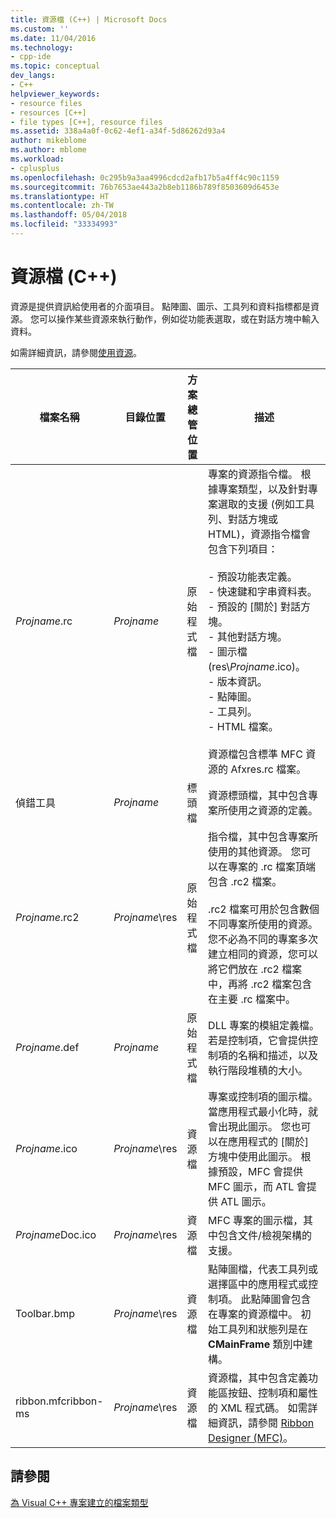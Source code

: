 ```yaml
---
title: 資源檔 (C++) | Microsoft Docs
ms.custom: ''
ms.date: 11/04/2016
ms.technology:
- cpp-ide
ms.topic: conceptual
dev_langs:
- C++
helpviewer_keywords:
- resource files
- resources [C++]
- file types [C++], resource files
ms.assetid: 338a4a0f-0c62-4ef1-a34f-5d86262d93a4
author: mikeblome
ms.author: mblome
ms.workload:
- cplusplus
ms.openlocfilehash: 0c295b9a3aa4996cdcd2afb17b5a4ff4c90c1159
ms.sourcegitcommit: 76b7653ae443a2b8eb1186b789f8503609d6453e
ms.translationtype: HT
ms.contentlocale: zh-TW
ms.lasthandoff: 05/04/2018
ms.locfileid: "33334993"
---
```

# <a name="resource-files-c"></a>資源檔 (C++)
資源是提供資訊給使用者的介面項目。 點陣圖、圖示、工具列和資料指標都是資源。 您可以操作某些資源來執行動作，例如從功能表選取，或在對話方塊中輸入資料。  
  
 如需詳細資訊，請參閱[使用資源](../windows/working-with-resource-files.md)。  
  
|檔案名稱|目錄位置|方案總管位置|描述|  
|---------------|------------------------|--------------------------------|-----------------|  
|*Projname*.rc|*Projname*|原始程式檔|專案的資源指令檔。 根據專案類型，以及針對專案選取的支援 (例如工具列、對話方塊或 HTML)，資源指令檔會包含下列項目：<br /><br /> -   預設功能表定義。<br />-   快速鍵和字串資料表。<br />-   預設的 [關於] 對話方塊。<br />-   其他對話方塊。<br />-   圖示檔 (res\\*Projname*.ico)。<br />-   版本資訊。<br />-   點陣圖。<br />-   工具列。<br />-   HTML 檔案。<br /><br /> 資源檔包含標準 MFC 資源的 Afxres.rc 檔案。|  
|偵錯工具|*Projname*|標頭檔|資源標頭檔，其中包含專案所使用之資源的定義。|  
|*Projname*.rc2|*Projname*\res|原始程式檔|指令檔，其中包含專案所使用的其他資源。 您可以在專案的 .rc 檔案頂端包含 .rc2 檔案。<br /><br /> .rc2 檔案可用於包含數個不同專案所使用的資源。 您不必為不同的專案多次建立相同的資源，您可以將它們放在 .rc2 檔案中，再將 .rc2 檔案包含在主要 .rc 檔案中。|  
|*Projname*.def|*Projname*|原始程式檔|DLL 專案的模組定義檔。 若是控制項，它會提供控制項的名稱和描述，以及執行階段堆積的大小。|  
|*Projname*.ico|*Projname*\res|資源檔|專案或控制項的圖示檔。 當應用程式最小化時，就會出現此圖示。 您也可以在應用程式的 [關於] 方塊中使用此圖示。 根據預設，MFC 會提供 MFC 圖示，而 ATL 會提供 ATL 圖示。|  
|*Projname*Doc.ico|*Projname*\res|資源檔|MFC 專案的圖示檔，其中包含文件/檢視架構的支援。|  
|Toolbar.bmp|*Projname*\res|資源檔|點陣圖檔，代表工具列或選擇區中的應用程式或控制項。 此點陣圖會包含在專案的資源檔中。 初始工具列和狀態列是在 **CMainFrame** 類別中建構。|  
|ribbon.mfcribbon-ms|*Projname*\res|資源檔|資源檔，其中包含定義功能區按鈕、控制項和屬性的 XML 程式碼。 如需詳細資訊，請參閱 [Ribbon Designer (MFC)](../mfc/ribbon-designer-mfc.md)。|  
  
## <a name="see-also"></a>請參閱  
 [為 Visual C++ 專案建立的檔案類型](../ide/file-types-created-for-visual-cpp-projects.md)